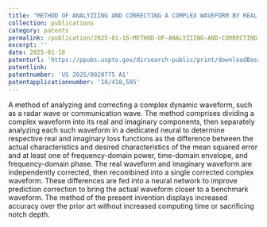 ```yaml
---
title: "METHOD OF ANALYZIING AND CORRECTING A COMPLEX WAVEFORM BY REAL AND IMAGINARY PARTITIONING AND RECOMBINATION"
collection: publications
category: patents
permalink: /publication/2025-01-16-METHOD-OF-ANALYZIING-AND-CORRECTING-A-COMPLEX-WAVEFORM-BY-REAL-AND-IMAGINARY-PARTITIONING-AND-RECOMBINATION
excerpt: ''
date: 2025-01-16
patenturl: 'https://ppubs.uspto.gov/dirsearch-public/print/downloadBasicPdf/20250020775?requestToken=eyJzdWIiOiJiM2M0YzhjNC1jOWQ1LTRjNjAtODhiNy0zZDJmMTE4YTI5ZTciLCJ2ZXIiOiJiMWY4NjJhNC00NzgxLTQ4NDYtODk0ZC00Mzc5ODE2NmY0OGIiLCJleHAiOjB9'
patentlink: 
patentnumber: 'US 2025/0020775 A1'
patentapplicationnumber: '18/418,585'
---
```


A method of analyzing and correcting a complex dynamic waveform, such as a radar wave or communication wave. The method comprises dividing a complex waveform into its real and imaginary components, then separately analyzing each such waveform in a dedicated neural to determine respective real and imaginary loss functions as the difference between the actual characteristics and desired characteristics of the mean squared error and at least one of frequency-domain power, time-domain envelope, and frequency-domain phase. The real waveform and imaginary waveform are independently corrected, then recombined into a single corrected complex waveform. These differences are fed into a neural network to improve prediction correction to bring the actual waveform closer to a benchmark waveform. The method of the present invention displays increased accuracy over the prior art without increased computing time or sacrificing notch depth.